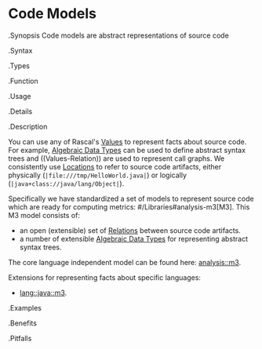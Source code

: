 # Code Models

.Synopsis
Code models are abstract representations of source code

.Syntax

.Types

.Function
       
.Usage

.Details

.Description

You can use any of Rascal's [Values]((Rascal:Expressions-Values)) to represent facts about source code. 
For example, [Algebraic Data Types]((Rascal:Declarations-AlgebraicDataType)) can be used to define 
abstract syntax trees and ((Values-Relation)) are used to represent call graphs. 
We consistently use [Locations]((Rascal:Values-Location)) to refer to source code artifacts, 
either physically (`|file:///tmp/HelloWorld.java|`) or logically (`|java+class://java/lang/Object|`).

Specifically we have standardized a set of models to represent source code which are ready 
for computing metrics: #/Libraries#analysis-m3[M3]. This M3 model consists of: 

*  an open (extensible) set of [Relations]((Rascal:Values-Relation)) between source code artifacts.
*  a number of extensible [Algebraic Data Types]((Rascal:Declarations-AlgebraicDataType))
  for representing abstract syntax trees. 


The core language independent model can be found here: [analysis::m3]((Libraries:analysis-m3)).

Extensions for representing facts about specific languages:

*  [lang::java::m3]((Libraries:java-m3)).

.Examples

.Benefits

.Pitfalls

